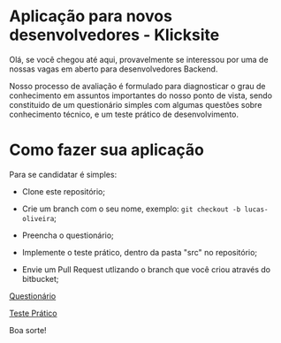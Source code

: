 # Aplicação para novos desenvolvedores - Klicksite

Olá, se você chegou até aqui, provavelmente se interessou por uma de nossas vagas em aberto para desenvolvedores Backend.

Nosso processo de avaliação é formulado para diagnosticar o grau de conhecimento em assuntos importantes do nosso ponto de vista,
sendo constituido de um questionário simples com algumas questões sobre conhecimento técnico, e um teste prático de desenvolvimento.

# Como fazer sua aplicação

Para se candidatar é simples:

+ Clone este repositório;

+ Crie um branch com o seu nome, exemplo: `git checkout -b lucas-oliveira`;

+ Preencha o questionário;

+ Implemente o teste prático, dentro da pasta "src" no repositório;

+ Envie um Pull Request utlizando o branch que você criou através do bitbucket;

[Questionário](src/master/QUESTIONS.md)

[Teste Prático](src/master/TEST.md)

Boa sorte!
